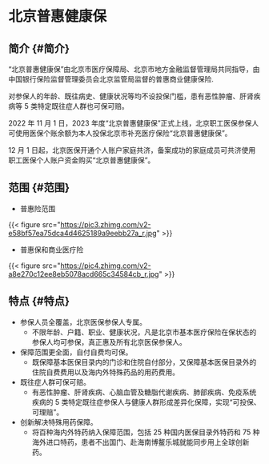 # 北京普惠健康保


## 简介 {#简介}

“北京普惠健康保”由北京市医疗保障局、北京市地方金融监督管理局共同指导，由中国银行保险监督管理委员会北京监管局监督的普惠商业健康保险.

对参保人的年龄、既往病史、健康状况等均不设投保门槛，患有恶性肿瘤、肝肾疾病等 5 类特定既往症人群也可保可赔。

2022 年 11 月 1 日，2023 年度“北京普惠健康保”正式上线，北京职工医保参保人可使用医保个账余额为本人投保北京市补充医疗保险“北京普惠健康保”。

12 月 1 日起，北京医保开通个人账户家庭共济，备案成功的家庭成员可共济使用职工医保个人账户资金购买“北京普惠健康保”。


## 范围 {#范围}

-   普惠险范围

{{< figure src="https://pic3.zhimg.com/v2-e58bf57ea75dca4d4625189a9eebb27a_r.jpg" >}}

-   普惠保和商业医疗险

{{< figure src="https://pic4.zhimg.com/v2-a8e270c12ee8eb5078acd665c34584cb_r.jpg" >}}


## 特点 {#特点}

-   参保人员全覆盖，北京医保参保人专属。
    -   不限年龄、户籍、职业、健康状况，凡是北京市基本医疗保险在保状态的参保人均可参保，真正惠及所有北京医保参保人。
-   保障范围更全面，自付自费均可保。
    -   既保障基本医保目录内的门诊和住院自付部分，又保障基本医保目录外的住院自费费用以及海内外特殊药品的用药费用。
-   既往症人群可保可赔。
    -   有恶性肿瘤、肝肾疾病、心脑血管及糖脂代谢疾病、肺部疾病、免疫系统疾病的 5 类特定既往症参保人与健康人群形成差异化保障，实现“可投保、可理赔”。
-   创新解决特殊用药保障。
    -   将百种海内外特药纳入保障范围，包括 25 种国内医保目录外特药和 75 种海外进口特药，患者不出国门、赴海南博鳌乐城就能同步用上全球创新药。
